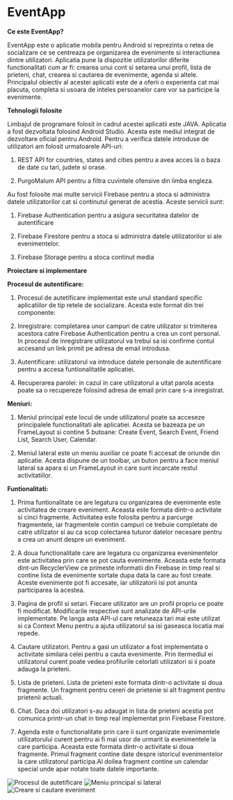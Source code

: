# EventApp


****Ce este EventApp?****

EventApp este o aplicatie mobila pentru Android si reprezinta o retea de socializare ce se centreaza pe organizarea de evenimente si interactiunea dintre utilizatori.
Aplicatia pune la dispozitie utilizatorilor diferite functionalitati cum ar fi: crearea unui cont si setarea unui profil, lista de prieteni, chat, crearea si cautarea de evenimente, agenda si altele.
Principalul obiectiv al acestei aplicatii este de a oferii o experienta cat mai placuta, completa si usoara de inteles persoanelor care vor sa participe la evenimente.

****Tehnologii folosite****

Limbajul de programare folosit in cadrul acestei aplicatii este JAVA. Aplicatia a fost dezvoltata folosind Android Studio. Acesta este mediul integrat de dezvoltare oficial pentru Android. Pentru a verifica datele introduse de utilizatori am folosit urmatoarele API-uri:

1. REST API for countries, states and cities pentru a avea acces la o baza de date cu tari, judete si orase.

2. PurgoMalum API pentru a filtra cuvintele ofensive din limba engleza. 

Au fost folosite mai multe servicii Firebase pentru a stoca si administra datele utilizatorilor cat si continutul generat de acestia. Aceste servicii sunt:

1. Firebase Authentication pentru a asigura securitatea datelor de autentificare

2. Firebase Firestore pentru a stoca si administra datele utilizatorilor si ale evenimentelor.

3. Firebase Storage pentru a stoca continut media

****Proiectare si implementare****

**Procesul de autentificare:**

1. Procesul de autetificare implementat este unul standard specific aplicatiilor de tip retele de socializare. Acesta este format din trei componente:	

2. Inregistrare: completarea unor campuri de catre utilizator si trimiterea acestora catre Firebase Authentication pentru a crea un cont personal. In procesul de inregistrare utilizatorul va trebui sa isi confirme contul accesand un link primit pe adresa de email introdusa.

3. Autentificare: utilizatorul va introduce datele personale de autentificare pentru a accesa funtionalitatile aplicatiei.

4. Recuperarea parolei: in cazul in care utilizatorul a uitat parola acesta poate sa o recupereze folosind adresa de email prin care s-a inregistrat.

**Meniuri:**

1. Meniul principal este locul de unde utilizatorul poate sa acceseze principalele functionalitati ale aplicatiei. Acesta se bazeaza pe un FrameLayout si contine 5 butoane: Create Event, Search Event, Friend List, Search User, Calendar.

2. Meniul lateral este un meniu auxiliar ce poate fi accesat de oriunde din aplicatie. Acesta dispune de un toolbar, un buton pentru a face meniul lateral sa apara si un FrameLayout in care sunt incarcate restul activitatiilor.

**Funtionalitati:**

1. Prima funtionalitate ce are legatura cu organizarea de evenimente este activitatea de creare eveniment. Aceasta este formata dintr-o activitate si cinci fragmente. Activitatea este folosita pentru a parcurge fragmentele, iar fragmentele contin campuri ce trebuie completate de catre utilizator si au ca scop colectarea tuturor datelor necesare pentru a crea un anunt despre un eveniment.

2. A doua functionalitate care are legatura cu organizarea evenimentelor este activitatea prin care se pot cauta evenimente. Aceasta este formata dint-un RecyclerView ce primeste informatii din Firebase in timp real si contine lista de evenimente sortate dupa data la care au fost create. Aceste evenimente pot fi accesate, iar utilizatorii isi pot anunta participarea la acestea.

3. Pagina de profil si setari. Fiecare utilizator are un profil propriu ce poate fi modificat. Modificarile respective sunt analizate de API-urile implementate. Pe langa asta API-ul care retuneaza tari mai este utilizat si ca Context Menu pentru a ajuta utilizatorul sa isi gaseasca locatia mai repede.

4. Cautare utilizatori. Pentru a gasi un utilizator a fost implementata o activitate similara celei pentru a cauta evenimente. Prin itermediul ei utilizatorul curent poate vedea profilurile celorlati utilizatori si ii poate adauga la prieteni.

5. Lista de prieteni. Lista de prieteni este formata dintr-o activitate si doua fragmente. Un fragment pentru cereri de prietenie si alt fragment pentru prietenii actuali.

6. Chat. Daca doi utilizatori s-au adaugat in lista de prieteni acestia pot comunica printr-un chat in timp real implementat prin Firebase Firestore.

7. Agenda este o functionalitate prin care ii sunt organizate evenimentele utilizatorului curent pentru ai fi mai usor de urmarit la evenimentele la care participa. Aceasta este formata dintr-o activitate si doua fragmente. Primul fragment contine date despre istoricul evenimentelor la care utilizatorul participa.Al doilea fragment contine un calendar special unde apar notate toate datele importante.



![Procesul de autetificare](https://i.imgur.com/z6G8xYX.png)
![Meniu principal si lateral](https://i.imgur.com/TfbSShA.png)
![Creare si cautare eveniment](https://i.imgur.com/RiPM2uW.png)
